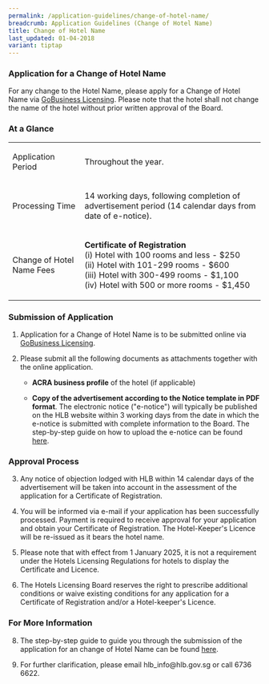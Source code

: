 ```yaml
---
permalink: /application-guidelines/change-of-hotel-name/
breadcrumb: Application Guidelines (Change of Hotel Name)
title: Change of Hotel Name
last_updated: 01-04-2018
variant: tiptap
---
```

<h3><strong>Application for a Change of Hotel Name</strong></h3>
<p>For any change to the Hotel Name, please apply for a Change of Hotel Name
via <a href="https://dashboard.gobusiness.gov.sg/login" rel="noopener noreferrer nofollow" target="_blank">GoBusiness Licensing</a>.
Please note that the hotel shall not change the name of the hotel without
prior written approval of the Board.</p>
<h3><strong>At a Glance</strong></h3>
<table style="minWidth: 50px">
<colgroup>
<col>
<col>
</colgroup>
<tbody>
<tr>
<td rowspan="1" colspan="1">
<p>Application Period</p>
</td>
<td rowspan="1" colspan="1">
<p>Throughout the year.</p>
</td>
</tr>
<tr>
<td rowspan="1" colspan="1">
<p>Processing Time</p>
</td>
<td rowspan="1" colspan="1">
<p>14 working days, following completion of advertisement period (14 calendar
days from date of e-notice).</p>
</td>
</tr>
<tr>
<td rowspan="1" colspan="1">
<p>Change of Hotel Name Fees</p>
</td>
<td rowspan="1" colspan="1">
<p><strong>Certificate of Registration</strong> 
<br>(i) Hotel with 100 rooms and less - $250
<br>(ii) Hotel with 101-299 rooms - $600
<br>(iii) Hotel with 300-499 rooms - $1,100
<br>(iv) Hotel with 500 or more rooms - $1,450
<br>
</p>
</td>
</tr>
</tbody>
</table>
<h3><strong>Submission of Application</strong></h3>
<ol>
<li>
<p>Application for a Change of Hotel Name is to be submitted online via
<a href="https://www.gobusiness.gov.sg/licences" rel="noopener noreferrer nofollow" target="_blank">GoBusiness Licensing</a>.</p>
</li>
<li>
<p>Please submit all the following documents as attachments together with
the online application.</p>
<ul data-tight="true" class="tight">
<li>
<p><strong>ACRA business profile</strong> of the hotel (if applicable)</p>
</li>
<li>
<p><strong>Copy of the advertisement according to the Notice template in PDF format</strong>.
The electronic notice ("e-notice") will typically be published on the HLB
website within 3 working days from the date in which the e-notice is submitted
with complete information to the Board. The step-by-step guide on how to
upload the e-notice can be found <a href="/files/resources/guides/submission_of_e_notice_2025.pdf" rel="noopener noreferrer nofollow" target="_blank">here</a>.</p>
</li>
</ul>
</li>
</ol>
<h3><strong>Approval Process</strong></h3>
<ol start="3">
<li>
<p>Any notice of objection lodged with HLB within 14 calendar days of the
advertisement will be taken into account in the assessment of the application
for a Certificate of Registration.</p>
</li>
<li>
<p>You will be informed via e-mail if your application has been successfully
processed. Payment is required to receive approval for your application
and obtain your Certificate of Registration. The Hotel-Keeper's Licence
will be re-issued as it bears the hotel name.</p>
</li>
<li>
<p>Please note that with effect from 1 January 2025, it is not a requirement
under the Hotels Licensing Regulations for hotels to display the Certificate
and Licence.</p>
</li>
<li>
<p>The Hotels Licensing Board reserves the right to prescribe additional
conditions or waive existing conditions for any application for a Certificate
of Registration and/or a Hotel-keeper's Licence.</p>
</li>
</ol>
<h3><strong>For More Information</strong></h3>
<ol start="8">
<li>
<p>The step-by-step guide to guide you through the submission of the application
for an change of Hotel Name can be found <a href="/files/resources/guides/guide_amendment_of_licence_2025.pdf" rel="noopener noreferrer nofollow" target="_blank">here</a>.</p>
</li>
<li>
<p>For further clarification, please email hlb_info@hlb.gov.sg or call 6736
6622.</p>
</li>
</ol>
<p></p>